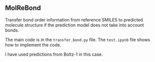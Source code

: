 ## MolReBond
Transfer bond order information from reference SMILES to predicted molecule structure if the prediction model does not take into account bonds.

 The main code is in the `transfer_bond.py` file. The `test.ipynb` file shows how to implement the code.

I have used predictions from Boltz-1 in this case.
